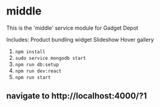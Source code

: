 # middle
This is the 'middle' service module for Gadget Depot

Includes:
Product bundling widget
Slideshow
Hover gallery

1. `npm install`
2. `sudo service mongodb start`
3. `npm run db:setup`
4. `npm run dev:react`
6. `npm run start`

## navigate to http://localhost:4000/?1
